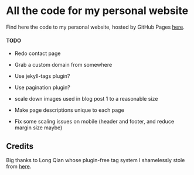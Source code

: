 # All the code for my personal website

Find here the code to my personal website, hosted by GitHub Pages [here](https://jpmacmanus.github.io/).

#### TODO

- Redo contact page

- Grab a custom domain from somewhere

- Use jekyll-tags plugin?

- Use pagination plugin?

- scale down images used in blog post 1 to a reasonable size

- Make page descriptions unique to each page

- Fix some scaling issues on mobile (header and footer, and reduce margin size maybe)

## Credits

Big thanks to Long Qian whose plugin-free tag system I shamelessly stole from [here](http://longqian.me/2017/02/09/github-jekyll-tag/).
